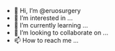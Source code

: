 - 👋 Hi, I’m @eruosurgery
- 👀 I’m interested in ...
- 🌱 I’m currently learning ...
- 💞️ I’m looking to collaborate on ...
- 📫 How to reach me ...

<!---
eruosurgery/eruosurgery is a ✨ special ✨ repository because its `README.md` (this file) appears on your GitHub profile.
You can click the Preview link to take a look at your changes.
--->
